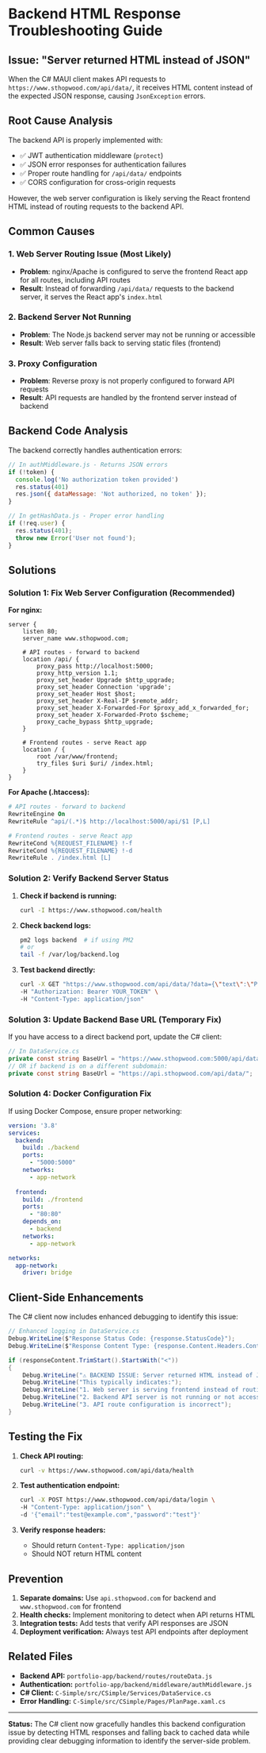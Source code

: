 # Backend HTML Response Troubleshooting Guide

## Issue: "Server returned HTML instead of JSON"

When the C# MAUI client makes API requests to `https://www.sthopwood.com/api/data/`, it receives HTML content instead of the expected JSON response, causing `JsonException` errors.

## Root Cause Analysis

The backend API is properly implemented with:
- ✅ JWT authentication middleware (`protect`)
- ✅ JSON error responses for authentication failures
- ✅ Proper route handling for `/api/data/` endpoints
- ✅ CORS configuration for cross-origin requests

However, the web server configuration is likely serving the React frontend HTML instead of routing requests to the backend API.

## Common Causes

### 1. Web Server Routing Issue (Most Likely)
- **Problem**: nginx/Apache is configured to serve the frontend React app for all routes, including API routes
- **Result**: Instead of forwarding `/api/data/` requests to the backend server, it serves the React app's `index.html`

### 2. Backend Server Not Running
- **Problem**: The Node.js backend server may not be running or accessible
- **Result**: Web server falls back to serving static files (frontend)

### 3. Proxy Configuration
- **Problem**: Reverse proxy is not properly configured to forward API requests
- **Result**: API requests are handled by the frontend server instead of backend

## Backend Code Analysis

The backend correctly handles authentication errors:

```javascript
// In authMiddleware.js - Returns JSON errors
if (!token) { 
  console.log('No authorization token provided')
  res.status(401)
  res.json({ dataMessage: 'Not authorized, no token' });
}
```

```javascript
// In getHashData.js - Proper error handling
if (!req.user) {
  res.status(401);
  throw new Error('User not found');
}
```

## Solutions

### Solution 1: Fix Web Server Configuration (Recommended)

**For nginx:**
```nginx
server {
    listen 80;
    server_name www.sthopwood.com;
    
    # API routes - forward to backend
    location /api/ {
        proxy_pass http://localhost:5000;
        proxy_http_version 1.1;
        proxy_set_header Upgrade $http_upgrade;
        proxy_set_header Connection 'upgrade';
        proxy_set_header Host $host;
        proxy_set_header X-Real-IP $remote_addr;
        proxy_set_header X-Forwarded-For $proxy_add_x_forwarded_for;
        proxy_set_header X-Forwarded-Proto $scheme;
        proxy_cache_bypass $http_upgrade;
    }
    
    # Frontend routes - serve React app
    location / {
        root /var/www/frontend;
        try_files $uri $uri/ /index.html;
    }
}
```

**For Apache (.htaccess):**
```apache
# API routes - forward to backend
RewriteEngine On
RewriteRule ^api/(.*)$ http://localhost:5000/api/$1 [P,L]

# Frontend routes - serve React app
RewriteCond %{REQUEST_FILENAME} !-f
RewriteCond %{REQUEST_FILENAME} !-d
RewriteRule . /index.html [L]
```

### Solution 2: Verify Backend Server Status

1. **Check if backend is running:**
   ```bash
   curl -I https://www.sthopwood.com/health
   ```

2. **Check backend logs:**
   ```bash
   pm2 logs backend  # if using PM2
   # or
   tail -f /var/log/backend.log
   ```

3. **Test backend directly:**
   ```bash
   curl -X GET "https://www.sthopwood.com/api/data/?data={\"text\":\"Plan\"}" \
   -H "Authorization: Bearer YOUR_TOKEN" \
   -H "Content-Type: application/json"
   ```

### Solution 3: Update Backend Base URL (Temporary Fix)

If you have access to a direct backend port, update the C# client:

```csharp
// In DataService.cs
private const string BaseUrl = "https://www.sthopwood.com:5000/api/data/";
// OR if backend is on a different subdomain:
private const string BaseUrl = "https://api.sthopwood.com/api/data/";
```

### Solution 4: Docker Configuration Fix

If using Docker Compose, ensure proper networking:

```yaml
version: '3.8'
services:
  backend:
    build: ./backend
    ports:
      - "5000:5000"
    networks:
      - app-network
  
  frontend:
    build: ./frontend
    ports:
      - "80:80"
    depends_on:
      - backend
    networks:
      - app-network

networks:
  app-network:
    driver: bridge
```

## Client-Side Enhancements

The C# client now includes enhanced debugging to identify this issue:

```csharp
// Enhanced logging in DataService.cs
Debug.WriteLine($"Response Status Code: {response.StatusCode}");
Debug.WriteLine($"Response Content Type: {response.Content.Headers.ContentType?.MediaType}");

if (responseContent.TrimStart().StartsWith("<"))
{
    Debug.WriteLine("⚠️ BACKEND ISSUE: Server returned HTML instead of JSON!");
    Debug.WriteLine("This typically indicates:");
    Debug.WriteLine("1. Web server is serving frontend instead of routing to backend API");
    Debug.WriteLine("2. Backend API server is not running or not accessible");
    Debug.WriteLine("3. API route configuration is incorrect");
}
```

## Testing the Fix

1. **Check API routing:**
   ```bash
   curl -v https://www.sthopwood.com/api/data/health
   ```

2. **Test authentication endpoint:**
   ```bash
   curl -X POST https://www.sthopwood.com/api/data/login \
   -H "Content-Type: application/json" \
   -d '{"email":"test@example.com","password":"test"}'
   ```

3. **Verify response headers:**
   - Should return `Content-Type: application/json`
   - Should NOT return HTML content

## Prevention

1. **Separate domains:** Use `api.sthopwood.com` for backend and `www.sthopwood.com` for frontend
2. **Health checks:** Implement monitoring to detect when API returns HTML
3. **Integration tests:** Add tests that verify API responses are JSON
4. **Deployment verification:** Always test API endpoints after deployment

## Related Files

- **Backend API:** `portfolio-app/backend/routes/routeData.js`
- **Authentication:** `portfolio-app/backend/middleware/authMiddleware.js`
- **C# Client:** `C-Simple/src/CSimple/Services/DataService.cs`
- **Error Handling:** `C-Simple/src/CSimple/Pages/PlanPage.xaml.cs`

---

**Status:** The C# client now gracefully handles this backend configuration issue by detecting HTML responses and falling back to cached data while providing clear debugging information to identify the server-side problem.
